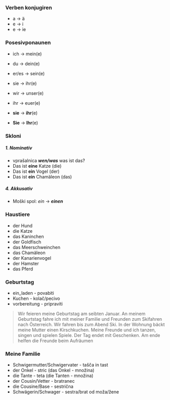 ### Verben konjugiren
- a -> ä
- e -> i
- e -> ie
### Posesivponaunen
- ich -> mein(e)
- du -> dein(e)
- er/es -> sein(e)
- sie -> ihr(e)

- wir -> unser(e)
- ihr -> euer(e)
- **sie** -> **ihr**(e)
- **Sie** -> **Ihr**(e)
### Skloni
##### 1. Nominativ
- vprašalnica ***wen/was***
was ist das?
- Das ist **eine** Katze (die)
- Das ist **ein** Vogel (der)
- Das ist **ein** Chamäleon (das)    
##### 4. Akkusativ
- Moški spol: *ein* -> ***einen***
### Haustiere
- der Hund
- die Katze
- das Kaninchen
- der Goldfisch
- das Meerschweinchen
- das Chamäleon
- der Kanarienvogel
- der Hamster
- das Pferd
### Geburtstag
- ein_laden - povabiti
- Kuchen - kolač/pecivo
- vorbereitung - pripraviti

>Wir feieren meine Geburtstag am seibten Januar. An meinem Geburtstag fahre ich mit meiner Familie und Freunden zum Skifahren nach Österreich. Wir fahren bis zum Abend Ski. In der Wohnung bäckt meine Mutter einen Kirschkuchen. Meine Freunde und ich tanzen, singen und spielen Spiele. Der Tag endet mit Geschenken. Am ende helfen die Freunde beim Aufräumen

### Meine Familie
- Schwigermutter/Schwigervater - tašča in tast
- der Onkel - stric (das Onkel - množina)
- die Tante - teta (die Tanten - množina)
- der Cousin/Vetter - bratranec
- die Cousine/Base - sestrična
- Schwägerin/Schwager - sestra/brat od moža/žene

